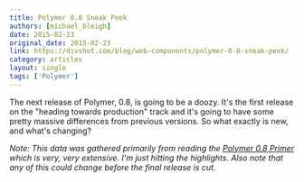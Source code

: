 ```yaml
---
title: Polymer 0.8 Sneak Peek
authors: [michael_bleigh]
date: 2015-02-23
original_date: 2015-02-23
link: https://divshot.com/blog/web-components/polymer-0-8-sneak-peek/
category: articles
layout: single
tags: ['Polymer']
---
```


The next release of Polymer, 0.8, is going to be a doozy. It's the first release
on the "heading towards production" track and it's going to have some pretty
massive differences from previous versions. So what exactly is new, and what's
changing?

*Note: This data was gathered primarily from reading the
[Polymer 0.8 Primer](https://github.com/Polymer/polymer/blob/0.8-preview/PRIMER.md)
which is very, very extensive. I'm just hitting the highlights. Also note that
any of this could change before the final release is cut.*

<!-- Excerpt -->
